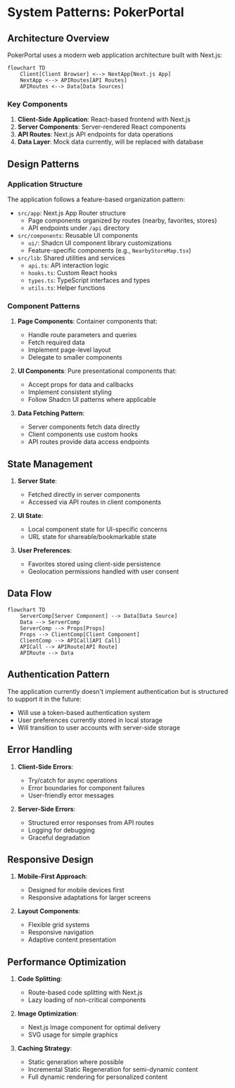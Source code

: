 # System Patterns: PokerPortal

## Architecture Overview

PokerPortal uses a modern web application architecture built with Next.js:

```mermaid
flowchart TD
    Client[Client Browser] <--> NextApp[Next.js App]
    NextApp <--> APIRoutes[API Routes]
    APIRoutes <--> Data[Data Sources]
```

### Key Components

1. **Client-Side Application**: React-based frontend with Next.js
2. **Server Components**: Server-rendered React components
3. **API Routes**: Next.js API endpoints for data operations
4. **Data Layer**: Mock data currently, will be replaced with database

## Design Patterns

### Application Structure

The application follows a feature-based organization pattern:

- `src/app`: Next.js App Router structure
  - Page components organized by routes (nearby, favorites, stores)
  - API endpoints under `/api` directory
- `src/components`: Reusable UI components
  - `ui/`: Shadcn UI component library customizations
  - Feature-specific components (e.g., `NearbyStoreMap.tsx`)
- `src/lib`: Shared utilities and services
  - `api.ts`: API interaction logic
  - `hooks.ts`: Custom React hooks
  - `types.ts`: TypeScript interfaces and types
  - `utils.ts`: Helper functions

### Component Patterns

1. **Page Components**: Container components that:
   - Handle route parameters and queries
   - Fetch required data
   - Implement page-level layout
   - Delegate to smaller components

2. **UI Components**: Pure presentational components that:
   - Accept props for data and callbacks
   - Implement consistent styling
   - Follow Shadcn UI patterns where applicable

3. **Data Fetching Pattern**:
   - Server components fetch data directly
   - Client components use custom hooks
   - API routes provide data access endpoints

## State Management

1. **Server State**:
   - Fetched directly in server components
   - Accessed via API routes in client components

2. **UI State**:
   - Local component state for UI-specific concerns
   - URL state for shareable/bookmarkable state

3. **User Preferences**:
   - Favorites stored using client-side persistence
   - Geolocation permissions handled with user consent

## Data Flow

```mermaid
flowchart TD
    ServerComp[Server Component] --> Data[Data Source]
    Data --> ServerComp
    ServerComp --> Props[Props]
    Props --> ClientComp[Client Component]
    ClientComp --> APICall[API Call]
    APICall --> APIRoute[API Route]
    APIRoute --> Data
```

## Authentication Pattern

The application currently doesn't implement authentication but is structured to support it in the future:

- Will use a token-based authentication system
- User preferences currently stored in local storage
- Will transition to user accounts with server-side storage

## Error Handling

1. **Client-Side Errors**:
   - Try/catch for async operations
   - Error boundaries for component failures
   - User-friendly error messages

2. **Server-Side Errors**:
   - Structured error responses from API routes
   - Logging for debugging
   - Graceful degradation

## Responsive Design

1. **Mobile-First Approach**:
   - Designed for mobile devices first
   - Responsive adaptations for larger screens

2. **Layout Components**:
   - Flexible grid systems
   - Responsive navigation
   - Adaptive content presentation

## Performance Optimization

1. **Code Splitting**:
   - Route-based code splitting with Next.js
   - Lazy loading of non-critical components

2. **Image Optimization**:
   - Next.js Image component for optimal delivery
   - SVG usage for simple graphics

3. **Caching Strategy**:
   - Static generation where possible
   - Incremental Static Regeneration for semi-dynamic content
   - Full dynamic rendering for personalized content